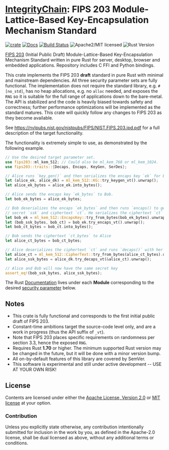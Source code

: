 # [IntegrityChain]: FIPS 203 Module-Lattice-Based Key-Encapsulation Mechanism Standard

[![crate][crate-image]][crate-link]
[![Docs][docs-image]][docs-link]
[![Build Status][build-image]][build-link]
![Apache2/MIT licensed][license-image]
![Rust Version][rustc-image]

[FIPS 203] (Initial Public Draft) Module-Lattice-Based Key-Encapsulation Mechanism Standard written in pure Rust for
server, desktop, browser and embedded applications. Repository includes C FFI and Python bindings.

This crate implements the FIPS 203 **draft** standard in pure Rust with minimal and mainstream dependencies. All three
security parameter sets are fully functional. The implementation does not require the standard library, e.g.
`#[no_std]`, has no heap allocations, e.g. no `alloc` needed, and exposes the `RNG` so it is suitable for the full range
of applications down to the bare-metal. The API is stabilized and the code is heavily biased towards safety and
correctness; further performance optimizations will be implemented as the standard matures. This crate will quickly
follow any changes to FIPS 203 as they become available.

See <https://nvlpubs.nist.gov/nistpubs/FIPS/NIST.FIPS.203.ipd.pdf> for a full description of the target functionality.

The functionality is extremely simple to use, as demonstrated by the following example.

~~~rust
// Use the desired target parameter set.
use fips203::ml_kem_512; // Could also be ml_kem_768 or ml_kem_1024. 
use fips203::traits::{Decaps, Encaps, KeyGen, SerDes};

// Alice runs `key_gen()` and then serializes the encaps key `ek` for Bob (to bytes).
let (alice_ek, alice_dk) = ml_kem_512::KG::try_keygen_vt().unwrap();
let alice_ek_bytes = alice_ek.into_bytes();

// Alice sends the encaps key `ek_bytes` to Bob.
let bob_ek_bytes = alice_ek_bytes;

// Bob deserializes the encaps `ek_bytes` and then runs `encaps() to get the shared 
// secret `ssk` and ciphertext `ct`. He serializes the ciphertext `ct` for Alice (to bytes).
let bob_ek = ml_kem_512::EncapsKey::try_from_bytes(bob_ek_bytes).unwrap();
let (bob_ssk_bytes, bob_ct) = bob_ek.try_encaps_vt().unwrap();
let bob_ct_bytes = bob_ct.into_bytes();

// Bob sends the ciphertext `ct_bytes` to Alice
let alice_ct_bytes = bob_ct_bytes;

// Alice deserializes the ciphertext `ct` and runs `decaps()` with her decaps key
let alice_ct = ml_kem_512::CipherText::try_from_bytes(alice_ct_bytes).unwrap();
let alice_ssk_bytes = alice_dk.try_decaps_vt(&alice_ct).unwrap();

// Alice and Bob will now have the same secret key
assert_eq!(bob_ssk_bytes, alice_ssk_bytes);
~~~

The Rust [Documentation][docs-link] lives under each **Module** corresponding to the desired
[security parameter](#modules) below.

## Notes

* This crate is fully functional and corresponds to the first initial public draft of FIPS 203.
* Constant-time ambitions target the source-code level only, and are a work in progress (thus the API 
  suffix of `_vt`).
* Note that FIPS 203 places specific requirements on randomness per section 3.3, hence the exposed `RNG`.
* Requires Rust **1.70** or higher. The minimum supported Rust version may be changed in the future, but
  it will be done with a minor version bump.
* All on-by-default features of this library are covered by SemVer.
* This software is experimental and still under active development -- USE AT YOUR OWN RISK!

## License

Contents are licensed under either the [Apache License, Version 2.0](http://www.apache.org/licenses/LICENSE-2.0)
or [MIT license](http://opensource.org/licenses/MIT) at your option.

### Contribution

Unless you explicitly state otherwise, any contribution intentionally submitted for inclusion in the work by you, as
defined in the Apache-2.0 license, shall be dual licensed as above, without any additional terms or conditions.

[//]: # (badges)

[crate-image]: https://buildstats.info/crate/fips203

[crate-link]: https://crates.io/crates/fips203

[docs-image]: https://docs.rs/fips203/badge.svg

[docs-link]: https://docs.rs/fips203/

[build-image]: https://github.com/integritychain/fips203/workflows/test/badge.svg

[build-link]: https://github.com/integritychain/fips203/actions?query=workflow%3Atest
[license-image]: https://img.shields.io/badge/license-Apache2.0/MIT-blue.svg

[rustc-image]: https://img.shields.io/badge/rustc-1.70+-blue.svg

[//]: # (general links)

[IntegrityChain]: https://github.com/integritychain/
[FIPS 203]: https://csrc.nist.gov/pubs/fips/203/ipd
